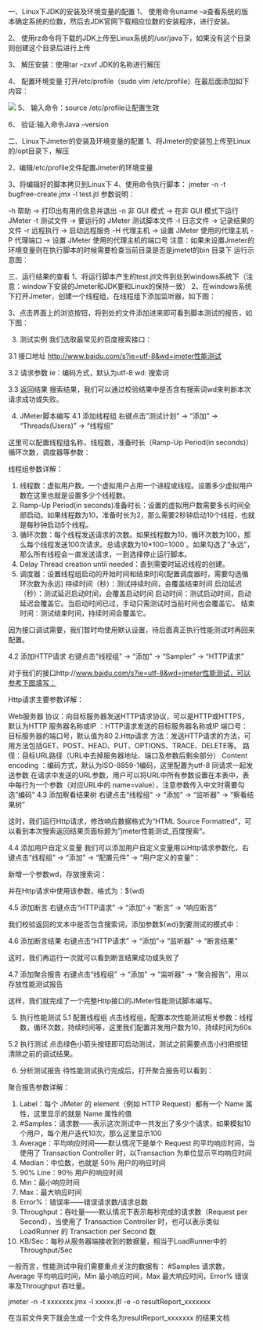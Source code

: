 一、Linux下JDK的安装及环境变量的配置
1、 使用命令uname –a查看系统的版本确定系统的位数，然后去JDK官网下载相应位数的安装程序，进行安装。
 
2、  使用rz命令将下载的JDK上传至Linux系统的/usr/java下，如果没有这个目录则创建这个目录后进行上传
 
3、  解压安装：使用tar –zxvf JDK的名称进行解压
 
4、  配置环境变量
打开/etc/profile（sudo vim /etc/profile）在最后面添加如下内容：
 
![](file:///C:/Users/zhangjunchao/Desktop/新建文件夹/1.png)
5、  输入命令：source /etc/profile让配置生效
 
6、  验证:输入命令Java –version
 
二、Linux下Jmeter的安装及环境变量的配置
1、将Jmeter的安装包上传至Linux的/opt目录下，解压

2、编辑/etc/profile文件配置Jmeter的环境变量

3、将编辑好的脚本拷贝到Linux下
4、使用命令执行脚本：
jmeter -n -t bugfree-create.jmx -l test.jtl 
参数说明：
 
-h 帮助 -> 打印出有用的信息并退出
-n 非 GUI 模式 -> 在非 GUI 模式下运行 JMeter
-t 测试文件 -> 要运行的 JMeter 测试脚本文件
-l 日志文件 -> 记录结果的文件
-r 远程执行 -> 启动远程服务
-H 代理主机 -> 设置 JMeter 使用的代理主机
-P 代理端口 -> 设置 JMeter 使用的代理主机的端口号
注意：如果未设置Jmeter的环境变量则在执行脚本的时候需要检查当前目录是否是jmetet的bin 目录下
运行示意图：

三、运行结果的查看
1、将运行脚本产生的test.jtl文件到处到windows系统下（注意：window下安装的Jmeter和JDK要和Linux的保持一致）
2、在windows系统下打开Jmeter，创建一个线程组，在线程组下添加监听器，如下图：

3、点击界面上的浏览按钮，将到处的文件添加进来即可看到脚本测试的报告，如下图：



3. 测试实例
我们选取最常见的百度搜索接口：

3.1 接口地址
http://www.baidu.com/s?ie=utf-8&wd=jmeter性能测试

3.2 请求参数
ie：编码方式，默认为utf-8 
wd: 搜索词

3.3 返回结果
搜索结果，我们可以通过校验结果中是否含有搜索词wd来判断本次请求成功或失败。

4. JMeter脚本编写
4.1 添加线程组
右键点击“测试计划” -> “添加” -> “Threads(Users)” -> “线程组” 
 
这里可以配置线程组名称，线程数，准备时长（Ramp-Up Period(in seconds)）循环次数，调度器等参数： 
 
线程组参数详解： 
1. 线程数：虚拟用户数。一个虚拟用户占用一个进程或线程。设置多少虚拟用户数在这里也就是设置多少个线程数。 
2. Ramp-Up Period(in seconds)准备时长：设置的虚拟用户数需要多长时间全部启动。如果线程数为10，准备时长为2，那么需要2秒钟启动10个线程，也就是每秒钟启动5个线程。 
3. 循环次数：每个线程发送请求的次数。如果线程数为10，循环次数为100，那么每个线程发送100次请求。总请求数为10*100=1000 。如果勾选了“永远”，那么所有线程会一直发送请求，一到选择停止运行脚本。 
4. Delay Thread creation until needed：直到需要时延迟线程的创建。 
5. 调度器：设置线程组启动的开始时间和结束时间(配置调度器时，需要勾选循环次数为永远) 
持续时间（秒）：测试持续时间，会覆盖结束时间 
启动延迟（秒）：测试延迟启动时间，会覆盖启动时间 
启动时间：测试启动时间，启动延迟会覆盖它。当启动时间已过，手动只需测试时当前时间也会覆盖它。 
结束时间：测试结束时间，持续时间会覆盖它。

因为接口调试需要，我们暂时均使用默认设置，待后面真正执行性能测试时再回来配置。

4.2 添加HTTP请求
右键点击“线程组” -> “添加” -> “Sampler” -> “HTTP请求” 
 
对于我们的接口http://www.baidu.com/s?ie=utf-8&wd=jmeter性能测试，可以参考下图填写： 
 
Http请求主要参数详解：

Web服务器 
协议：向目标服务器发送HTTP请求协议，可以是HTTP或HTTPS，默认为HTTP 
服务器名称或IP ：HTTP请求发送的目标服务器名称或IP 
端口号：目标服务器的端口号，默认值为80 
2.Http请求 
方法：发送HTTP请求的方法，可用方法包括GET、POST、HEAD、PUT、OPTIONS、TRACE、DELETE等。 
路径：目标URL路径（URL中去掉服务器地址、端口及参数后剩余部分） 
Content encoding ：编码方式，默认为ISO-8859-1编码，这里配置为utf-8
同请求一起发送参数 
在请求中发送的URL参数，用户可以将URL中所有参数设置在本表中，表中每行为一个参数（对应URL中的 name=value），注意参数传入中文时需要勾选“编码”
4.3 添加察看结果树
右键点击“线程组” -> “添加” -> “监听器” -> “察看结果树” 
 
这时，我们运行Http请求，修改响应数据格式为“HTML Source Formatted”，可以看到本次搜索返回结果页面标题为”jmeter性能测试_百度搜索“。 


4.4 添加用户自定义变量
我们可以添加用户自定义变量用以Http请求参数化，右键点击“线程组” -> “添加” -> “配置元件” -> “用户定义的变量”： 
 
新增一个参数wd，存放搜索词： 
 
并在Http请求中使用该参数，格式为：${wd} 


4.5 添加断言
右键点击“HTTP请求” -> “添加”-> “断言” -> “响应断言” 
 
我们校验返回的文本中是否包含搜索词，添加参数${wd}到要测试的模式中： 


4.6 添加断言结果
右键点击“HTTP请求” -> “添加”-> “监听器” -> “断言结果” 


这时，我们再运行一次就可以看到断言结果成功或失败了 


4.7 添加聚合报告
右键点击“线程组” -> “添加” -> “监听器” -> “聚合报告”，用以存放性能测试报告 
 
这样，我们就完成了一个完整Http接口的JMeter性能测试脚本编写。

5. 执行性能测试
5.1 配置线程组
点击线程组，配置本次性能测试相关参数：线程数，循环次数，持续时间等，这里我们配置并发用户数为10，持续时间为60s 


5.2 执行测试
点击绿色小箭头按钮即可启动测试，测试之前需要点击小扫把按钮清除之前的调试结果。 


6. 分析测试报告
待性能测试执行完成后，打开聚合报告可以看到： 


聚合报告参数详解： 
1. Label：每个 JMeter 的 element（例如 HTTP Request）都有一个 Name 属性，这里显示的就是 Name 属性的值 
2. #Samples：请求数——表示这次测试中一共发出了多少个请求，如果模拟10个用户，每个用户迭代10次，那么这里显示100 
3. Average：平均响应时间——默认情况下是单个 Request 的平均响应时间，当使用了 Transaction Controller 时，以Transaction 为单位显示平均响应时间 
4. Median：中位数，也就是 50％ 用户的响应时间 
5. 90% Line：90％ 用户的响应时间 
6. Min：最小响应时间 
7. Max：最大响应时间 
8. Error%：错误率——错误请求数/请求总数 
9. Throughput：吞吐量——默认情况下表示每秒完成的请求数（Request per Second），当使用了 Transaction Controller 时，也可以表示类似 LoadRunner 的 Transaction per Second 数 
10. KB/Sec：每秒从服务器端接收到的数据量，相当于LoadRunner中的Throughput/Sec

一般而言，性能测试中我们需要重点关注的数据有： #Samples 请求数，Average 平均响应时间，Min 最小响应时间，Max 最大响应时间，Error% 错误率及Throughput 吞吐量。


jmeter -n -t xxxxxxx.jmx -l xxxxx.jtl -e -o resultReport_xxxxxxx

在当前文件夹下就会生成一个文件名为resultReport_xxxxxxx 的结果文档

